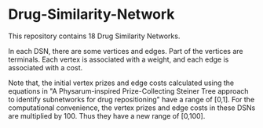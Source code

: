 # Drug-Similarity-Network

This repository contains 18 Drug Similarity Networks.

In each DSN, there are some vertices and edges. Part of the vertices are terminals. Each vertex is associated with a weight, and each edge is associated with a cost.

Note that, the initial vertex prizes and edge costs calculated using the equations in "A Physarum-inspired Prize-Collecting Steiner Tree approach to identify subnetworks for drug repositioning" have a range of [0,1]. For the computational convenience, the vertex prizes and edge costs in these DSNs are multiplied by 100. Thus they have a new range of [0,100].

